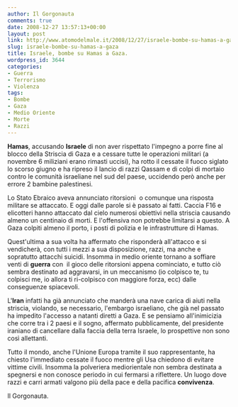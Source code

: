 ```yaml
---
author: Il Gorgonauta
comments: true
date: 2008-12-27 13:57:13+00:00
layout: post
link: http://www.atomodelmale.it/2008/12/27/israele-bombe-su-hamas-a-gaza/
slug: israele-bombe-su-hamas-a-gaza
title: Israele, bombe su Hamas a Gaza.
wordpress_id: 3644
categories:
- Guerra
- Terrorismo
- Violenza
tags:
- Bombe
- Gaza
- Medio Oriente
- Morte
- Razzi
---
```


**Hamas**, accusando **Israele** di non aver rispettato l'impegno a porre fine al blocco della Striscia di Gaza e a cessare tutte le operazioni militari (a novembre 6 miliziani erano rimasti uccisi), ha rotto il cessate il fuoco siglato lo scorso giugno e ha ripreso il lancio di razzi Qassam e di colpi di mortaio contro le comunità israeliane nel sud del paese, uccidendo però anche per errore 2 bambine palestinesi.

Lo Stato Ebraico aveva annunciato ritorsioni  o comunque una risposta militare se attaccato. E oggi dalle parole si è passato ai fatti. Caccia F16 e elicotteri hanno attaccato dal cielo numerosi obiettivi nella striscia causando almeno un centinaio di morti. E l'offensiva non potrebbe limitarsi a questo. A Gaza colpiti almeno il porto, i posti di polizia e le infrastrutture di Hamas.

Quest'ultima a sua volta ha affermato che risponderà all'attacco e si vendicherà, con tutti i mezzi a sua disposizione, razzi, ma anche e sopratutto attacchi suicidi. Insomma in medio oriente tornano a soffiare venti di **guerra** con  il gioco delle ritorsioni appena cominciato, e tutto ciò sembra destinato ad aggravarsi, in un meccanismo (io colpisco te, tu colpisci me, io allora ti ri-colpisco con maggiore forza, ecc) dalle conseguenze spiacevoli.

<!-- more -->


L'**Iran** infatti ha già annunciato che manderà una nave carica di aiuti nella striscia, violando, se necessario, l'embargo israeliano, che già nel passato ha impedito l'accesso a natanti diretti a Gaza. E se pensiamo all'inimicizia che corre tra i 2 paesi e il sogno, affermato pubblicamente, del presidente iraniano di cancellare dalla faccia della terra Israele, lo prospettive non sono così allettanti.

Tutto il mondo, anche l'Unione Europa tramite il suo rappresentante, ha chiesto l'immediato cessate il fuoco mentre gli Usa chiedono di evitare vittime civili. Insomma la polveriera mediorientale non sembra destinata a spegnersi e non conosce periodo in cui fermarsi a riflettere. Un luogo dove razzi e carri armati valgono più della pace e della pacifica **convivenza**.

Il Gorgonauta.

